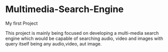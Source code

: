 # Multimedia-Search-Engine
My first Project

This project is mainly being focused on developing a multi-media search engine which would be capable of searching audio, video and images with query itself being any audio,video, aut image.
